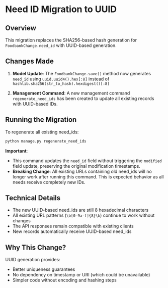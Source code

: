 # Need ID Migration to UUID

## Overview

This migration replaces the SHA256-based hash generation for `FoodbankChange.need_id` with UUID-based generation.

## Changes Made

1. **Model Update**: The `FoodbankChange.save()` method now generates `need_id` using `uuid.uuid4().hex[:8]` instead of `hashlib.sha256(str_to_hash).hexdigest()[:8]`

2. **Management Command**: A new management command `regenerate_need_ids` has been created to update all existing records with UUID-based IDs.

## Running the Migration

To regenerate all existing need_ids:

```bash
python manage.py regenerate_need_ids
```

**Important**: 
- This command updates the `need_id` field without triggering the `modified` field update, preserving the original modification timestamps.
- **Breaking Change**: All existing URLs containing old need_ids will no longer work after running this command. This is expected behavior as all needs receive completely new IDs.

## Technical Details

- The new UUID-based need_ids are still 8 hexadecimal characters
- All existing URL patterns (`\b[0-9a-f]{8}\b`) continue to work without changes
- The API responses remain compatible with existing clients
- New records automatically receive UUID-based need_ids

## Why This Change?

UUID generation provides:
- Better uniqueness guarantees
- No dependency on timestamp or URI (which could be unavailable)
- Simpler code without encoding and hashing steps
